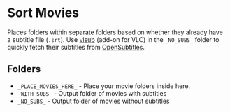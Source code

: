 # Sort Movies
Places folders within separate folders based on whether they already have a subtitle file (`.srt`). Use [vlsub](https://github.com/exebetche/vlsub) (add-on for VLC) in the `_NO_SUBS_` folder to quickly fetch their subtitles from [OpenSubtitles](https://www.opensubtitles.org/).

## Folders
- `_PLACE_MOVIES_HERE_` - Place your movie folders inside here.
- `_WITH_SUBS_` - Output folder of movies with subtitles
- `_NO_SUBS_` - Output folder of movies without subtitles